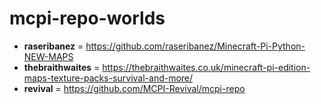 # mcpi-repo-worlds

- **raseribanez** = https://github.com/raseribanez/Minecraft-Pi-Python-NEW-MAPS
- **thebraithwaites** = https://thebraithwaites.co.uk/minecraft-pi-edition-maps-texture-packs-survival-and-more/
- **revival** = https://github.com/MCPI-Revival/mcpi-repo